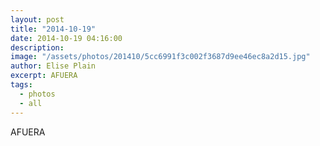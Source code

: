 ```yaml
---
layout: post
title: "2014-10-19"
date: 2014-10-19 04:16:00
description: 
image: "/assets/photos/201410/5cc6991f3c002f3687d9ee46ec8a2d15.jpg"
author: Elise Plain
excerpt: AFUERA
tags: 
  - photos
  - all
---
```


AFUERA
<p></p>
